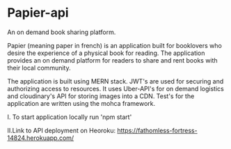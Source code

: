 # Papier-api
An on demand book sharing platform.

Papier (meaning paper in french) is an application built for booklovers who desire the experience of a physical book for reading. The application provides an on demand platform for readers to share and rent books with their local community. 

The application is built using MERN stack. JWT's are used for securing and authorizing access to resources. It uses Uber-API's for on demand logistics and cloudinary's API for storing images into a CDN. Test's for the application are written using the mohca framework.

I. To start application locally run 'npm start'

II.Link to API deployment on Heoroku: https://fathomless-fortress-14824.herokuapp.com/


